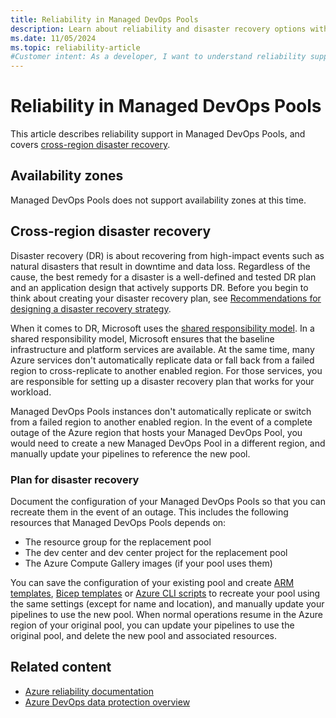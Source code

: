 ```yaml
---
title: Reliability in Managed DevOps Pools
description: Learn about reliability and disaster recovery options with Managed DevOps Pools.
ms.date: 11/05/2024
ms.topic: reliability-article
#Customer intent: As a developer, I want to understand reliability support for Managed DevOps Pools so that I can respond to and/or avoid failures in order to minimize downtime and data loss.
---
```


# Reliability in Managed DevOps Pools

This article describes reliability support in Managed DevOps Pools, and covers [cross-region disaster recovery](#cross-region-disaster-recovery).

## Availability zones

Managed DevOps Pools does not support availability zones at this time.

## Cross-region disaster recovery

Disaster recovery (DR) is about recovering from high-impact events such as natural disasters that result in downtime and data loss. Regardless of the cause, the best remedy for a disaster is a well-defined and tested DR plan and an application design that actively supports DR. Before you begin to think about creating your disaster recovery plan, see [Recommendations for designing a disaster recovery strategy](/azure/well-architected/reliability/disaster-recovery).

When it comes to DR, Microsoft uses the [shared responsibility model](/azure/reliability/business-continuity-management-program#shared-responsibility-model). In a shared responsibility model, Microsoft ensures that the baseline infrastructure and platform services are available. At the same time, many Azure services don't automatically replicate data or fall back from a failed region to cross-replicate to another enabled region. For those services, you are responsible for setting up a disaster recovery plan that works for your workload.

Managed DevOps Pools instances don't automatically replicate or switch from a failed region to another enabled region. In the event of a complete outage of the Azure region that hosts your Managed DevOps Pool, you would need to create a new Managed DevOps Pool in a different region, and manually update your pipelines to reference the new pool.

### Plan for disaster recovery

Document the configuration of your Managed DevOps Pools so that you can recreate them in the event of an outage. This includes the following resources that Managed DevOps Pools depends on:

- The resource group for the replacement pool
- The dev center and dev center project for the replacement pool
- The Azure Compute Gallery images (if your pool uses them)

You can save the configuration of your existing pool and create [ARM templates](./quickstart-arm-template.md), [Bicep templates](./quickstart-bicep.md) or [Azure CLI scripts](./quickstart-azure-cli.md) to recreate your pool using the same settings (except for name and location), and manually update your pipelines to use the new pool. When normal operations resume in the Azure region of your original pool, you can update your pipelines to use the original pool, and delete the new pool and associated resources.

## Related content

- [Azure reliability documentation](/azure/reliability/overview)
- [Azure DevOps data protection overview](/azure/devops/organizations/security/data-protection)
